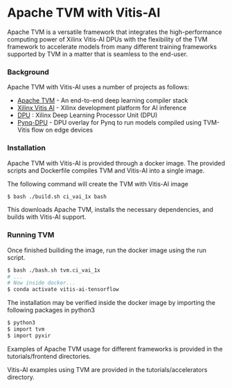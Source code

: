 # Apache TVM with Vitis-AI

Apache TVM is a versatile framework that integrates the high-performance computing power of Xilinx Vitis-AI DPUs with the flexibility of the TVM framework to accelerate models from many different training frameworks supported by TVM in a matter that is seamless to the end-user. 

### Background 

Apache TVM with Vitis-AI uses a number of projects as follows: 
* [Apache TVM] - An end-to-end deep learning compiler stack
* [Xilinx Vitis AI] - Xilinx development platform for AI inference
* [DPU] :  Xilinx Deep Learning Processor Unit (DPU)
* [Pynq-DPU] - DPU overlay for Pynq to run models compiled using TVM-Vitis flow on edge devices


### Installation
Apache TVM with Vitis-AI is provided through a docker image. The provided scripts and Dockerfile compiles TVM and Vitis-AI into a single image. 

The following command will create the TVM with Vitis-AI image

```sh
$ bash ./build.sh ci_vai_1x bash
```
This downloads Apache TVM, installs the necessary dependencies, and builds with Vitis-AI support.

### Running TVM

Once finished builiding the image, run the docker image using the run script.
```sh
$ bash ./bash.sh tvm.ci_vai_1x
# ...
# Now inside docker...
$ conda activate vitis-ai-tensorflow
```

The installation may be verified inside the docker image by importing the following packages in python3
```sh
$ python3
$ import tvm
$ import pyxir
```

Examples of Apache TVM usage for different frameworks is provided in the tutorials/frontend directories.

Vitis-AI examples using TVM are provided in the tutorials/accelerators directory.

[//]: # (These are reference links used in the body of this note and get stripped out when the markdown processor does its job. There is no need to format nicely because it shouldn't be seen. Thanks SO - http://stackoverflow.com/questions/4823468/store-comments-in-markdown-syntax)

   [Apache TVM]: https://tvm.apache.org/
   [Xilinx Vitis AI]: https://www.xilinx.com/products/design-tools/vitis/vitis-ai.html
   [DPU]: https://www.xilinx.com/products/intellectual-property/dpu.html
   [Pynq-DPU]: https://github.com/Xilinx/DPU-PYNQ 
   [ZCU104]: https://www.xilinx.com/products/boards-and-kits/zcu104.html
  
  
